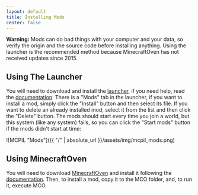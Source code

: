 ```yaml
---
layout: default
title: Installing Mods
center: false
---
```


**Warning:** Mods can do bad things with your computer and your data, so verify the origin and the source code before installing anything. Using the launcher is the recommended method because MinecraftOven has not received updates since 2015.

## Using The Launcher
You will need to download and install the [launcher](https://github.com/MCPI-Devs/MCPIL), if you need help, read the [documentation](https://github.com/Alvarito050506/MCPIL#readme). There is a "Mods" tab in the launcher, if you want to install a mod, simply click the "Install" button and then select its file. If you want to delete an already installed mod, select it from the list and then click the "Delete" button. The mods should start every time you join a world, but this system (like any system) fails, so you can click the "Start mods" button if the mods didn't start at time:

![MCPIL "Mods"]({{ "/" | absolute_url }}/assets/img/mcpil_mods.png)

## Using MinecraftOven
You will need to download [MinecraftOven](https://github.com/Restioson/MCO) and install it following the [documentation](https://github.com/Restioson/MCO#readme). Then, to install a mod, copy it to the MCO folder, and, to run it, execute MCO.